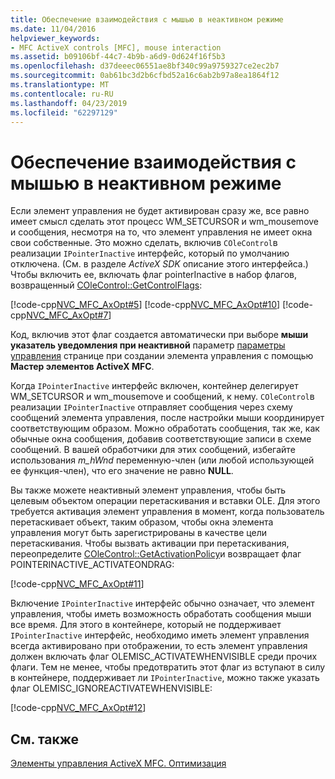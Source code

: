 ```yaml
---
title: Обеспечение взаимодействия с мышью в неактивном режиме
ms.date: 11/04/2016
helpviewer_keywords:
- MFC ActiveX controls [MFC], mouse interaction
ms.assetid: b09106bf-44c7-4b9b-a6d9-0d624f16f5b3
ms.openlocfilehash: d37deeec06551ae8bf340c99a9759327ce2ec2b7
ms.sourcegitcommit: 0ab61bc3d2b6cfbd52a16c6ab2b97a8ea1864f12
ms.translationtype: MT
ms.contentlocale: ru-RU
ms.lasthandoff: 04/23/2019
ms.locfileid: "62297129"
---
```

# <a name="providing-mouse-interaction-while-inactive"></a>Обеспечение взаимодействия с мышью в неактивном режиме

Если элемент управления не будет активирован сразу же, все равно имеет смысл сделать этот процесс WM_SETCURSOR и wm_mousemove и сообщения, несмотря на то, что элемент управления не имеет окна свои собственные. Это можно сделать, включив `COleControl`в реализации `IPointerInactive` интерфейс, который по умолчанию отключена. (См. в разделе *ActiveX SDK* описание этого интерфейса.) Чтобы включить ее, включать флаг pointerInactive в набор флагов, возвращенный [COleControl::GetControlFlags](../mfc/reference/colecontrol-class.md#getcontrolflags):

[!code-cpp[NVC_MFC_AxOpt#5](../mfc/codesnippet/cpp/providing-mouse-interaction-while-inactive_1.cpp)]
[!code-cpp[NVC_MFC_AxOpt#10](../mfc/codesnippet/cpp/providing-mouse-interaction-while-inactive_2.cpp)]
[!code-cpp[NVC_MFC_AxOpt#7](../mfc/codesnippet/cpp/providing-mouse-interaction-while-inactive_3.cpp)]

Код, включив этот флаг создается автоматически при выборе **мыши указатель уведомления при неактивной** параметр [параметры управления](../mfc/reference/control-settings-mfc-activex-control-wizard.md) странице при создании элемента управления с помощью **Мастер элементов ActiveX MFC**.

Когда `IPointerInactive` интерфейс включен, контейнер делегирует WM_SETCURSOR и wm_mousemove и сообщений, к нему. `COleControl`в реализации `IPointerInactive` отправляет сообщения через схему сообщений элемента управления, после настройки мыши координирует соответствующим образом. Можно обработать сообщения, так же, как обычные окна сообщения, добавив соответствующие записи в схеме сообщений. В вашей обработчики для этих сообщений, избегайте использования *m_hWnd* переменную-член (или любой использующей ее функция-член), что его значение не равно **NULL**.

Вы также можете неактивный элемент управления, чтобы быть целевым объектом операции перетаскивания и вставки OLE. Для этого требуется активация элемент управления в момент, когда пользователь перетаскивает объект, таким образом, чтобы окна элемента управления могут быть зарегистрированы в качестве цели перетаскивания. Чтобы вызвать активации при перетаскивания, переопределите [COleControl::GetActivationPolicy](../mfc/reference/colecontrol-class.md#getactivationpolicy)и возвращает флаг POINTERINACTIVE_ACTIVATEONDRAG:

[!code-cpp[NVC_MFC_AxOpt#11](../mfc/codesnippet/cpp/providing-mouse-interaction-while-inactive_4.cpp)]

Включение `IPointerInactive` интерфейс обычно означает, что элемент управления, чтобы иметь возможность обработать сообщения мыши все время. Для этого в контейнере, который не поддерживает `IPointerInactive` интерфейс, необходимо иметь элемент управления всегда активировано при отображении, то есть элемент управления должен включать флаг OLEMISC_ACTIVATEWHENVISIBLE среди прочих флаги. Тем не менее, чтобы предотвратить этот флаг из вступают в силу в контейнере, поддерживает ли `IPointerInactive`, можно также указать флаг OLEMISC_IGNOREACTIVATEWHENVISIBLE:

[!code-cpp[NVC_MFC_AxOpt#12](../mfc/codesnippet/cpp/providing-mouse-interaction-while-inactive_5.cpp)]

## <a name="see-also"></a>См. также

[Элементы управления ActiveX MFC. Оптимизация](../mfc/mfc-activex-controls-optimization.md)
